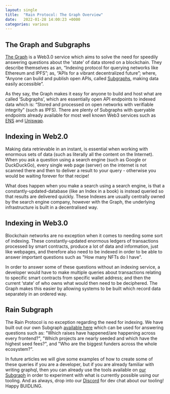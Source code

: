 ```yaml
---
layout: single
title:  "Rain Protocol: The Graph Overview"
date:   2022-01-28 14:00:23 +0000
categories: various
---
```


## The Graph and Subgraphs
[The Graph][the-graph] is a Web3.0 service which aims to solve the need for speedily answering questions about the 'state' of data stored on a blockchain. They describe themselves as an, “Indexing protocol for querying networks like Ethereum and IPFS”; as, “APIs for a vibrant decentralized future”; where, “Anyone can build and publish open APIs, called [Subgraphs][subgraph], making data easily accessible”.

As they say, the Graph makes it easy for anyone to build and host what are called ‘Subgraphs’, which are essentially open API endpoints to indexed data which is: “Stored and processed on open networks with verifiable integrity” (such as IPFS). There are plenty of Subgraphs with queryable endpoints already available for most well known Web3 services such as [ENS][ens] and [Uniswap][uniswap].


## Indexing in Web2.0
Making data retrievable in an instant, is essential when working with enormous sets of data (such as literally all the content on the Internet). When you ask a question using a search engine (such as Google or DuckDuckGo), every single web page (server) on the internet is not scanned there and then to deliver a result to your query - otherwise you would be waiting forever for that recipe!

What does happen when you make a search using a search engine, is that a constantly-updated-database (like an Index in a book) is instead queried so that results are delivered quickly. These Indexes are usually centrally owned by the search engine company, however with the Graph, the underlying infrastructure is built in a decentralised way.


## Indexing in Web3.0
Blockchain networks are no exception when it comes to needing some sort of indexing. These constantly-updated enormous ledgers of transactions processed by smart contracts, produce a lot of data and information, just like webpages, and therefore also need to be indexed in order to be able to answer important questions such as "How many NFTs do I have".

In order to answer some of these questions without an indexing service, a developer would have to make multiple queries about transactions relating to specific smart contracts from specific wallet address; and then the current ‘state’ of who owns what would then need to be deciphered. The Graph makes this easier by allowing systems to be built which record data separately in an ordered way.

## Rain Subgraph

The Rain Protocol is no exception regarding the need for indexing. We have built out our own Subgraph [available here][rain-subgraph] which can be used for answering questions such as: "Which raises have happened/are happening across every frontend?", "Which projects are nearly seeded and which have the highest seed fees?", and "Who are the biggest funders across the whole ecosystem?".

In future articles we will give some examples of how to create some of these queries if you are a developer, but if you are already familiar with writing graphql, then you can already use the tools available on [our Subgraph][rain-subgraph] in order to experiment with what is currently possible using our tooling. And as always, drop into our [Discord][discord] for dev chat about our tooling! Happy BUIDLING. 

[the-graph]: https://thegraph.com/en/
[subgraph]: https://thegraph.com/docs/en/developer/define-subgraph-hosted/
[ens]: https://thegraph.com/explorer/subgraph?id=0x06b3a0712f26c7e72dc379ca80915c67c24eff64-1&view=Overview
[uniswap]: https://thegraph.com/explorer/subgraph?id=0x9bde7bf4d5b13ef94373ced7c8ee0be59735a298-2&view=Overview
[rain-subgraph]: https://thegraph.com/hosted-service/subgraph/beehive-innovation/rain-protocol
[discord]: https://discord.gg/dzYS3JSwDP
